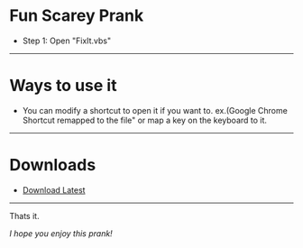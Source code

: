 # Fun Scarey Prank
- Step 1: Open "FixIt.vbs"

----

# Ways to use it
- You can modify a shortcut to open it if you want to. ex.(Google Chrome Shortcut remapped to the file" or map a key on the keyboard to it.

----

# Downloads
- [Download Latest](https://github.com/jtrent238/jtrent238-s-Pranks/raw/master/Fun%26Scary%20Prank/fix.zip)

----

Thats it.

_*I hope you enjoy this prank!*_
